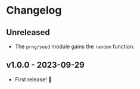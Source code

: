 # Changelog

## Unreleased

- The `prng/seed` module gains the `random` function.

## v1.0.0 - 2023-09-29

- First release! 🎉
